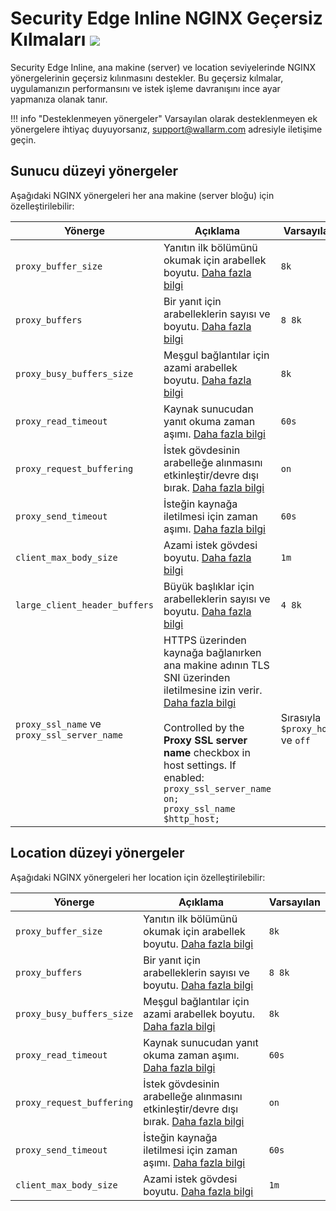 # Security Edge Inline NGINX Geçersiz Kılmaları <a href="../../../../about-wallarm/subscription-plans/#security-edge-paid-plan"><img src="../../../../images/security-edge-tag.svg" style="border: none;"></a>

Security Edge Inline, ana makine (server) ve location seviyelerinde NGINX yönergelerinin geçersiz kılınmasını destekler. Bu geçersiz kılmalar, uygulamanızın performansını ve istek işleme davranışını ince ayar yapmanıza olanak tanır.

!!! info "Desteklenmeyen yönergeler"
    Varsayılan olarak desteklenmeyen ek yönergelere ihtiyaç duyuyorsanız, support@wallarm.com adresiyle iletişime geçin.

## Sunucu düzeyi yönergeler

Aşağıdaki NGINX yönergeleri her ana makine (server bloğu) için özelleştirilebilir:

| Yönerge | Açıklama | Varsayılan |
| --------- | ----------- | ------- |
| `proxy_buffer_size` | Yanıtın ilk bölümünü okumak için arabellek boyutu. [Daha fazla bilgi](https://nginx.org/en/docs/http/ngx_http_proxy_module.html#proxy_buffer_size) | `8k` |
| `proxy_buffers`| Bir yanıt için arabelleklerin sayısı ve boyutu. [Daha fazla bilgi](https://nginx.org/en/docs/http/ngx_http_proxy_module.html#proxy_buffers) | `8 8k` |
| `proxy_busy_buffers_size` | Meşgul bağlantılar için azami arabellek boyutu. [Daha fazla bilgi](https://nginx.org/en/docs/http/ngx_http_proxy_module.html#proxy_busy_buffers_size) | `8k` |
| `proxy_read_timeout` | Kaynak sunucudan yanıt okuma zaman aşımı. [Daha fazla bilgi](https://nginx.org/en/docs/http/ngx_http_proxy_module.html#proxy_read_timeout) | `60s` |
| `proxy_request_buffering` | İstek gövdesinin arabelleğe alınmasını etkinleştir/devre dışı bırak. [Daha fazla bilgi](https://nginx.org/en/docs/http/ngx_http_proxy_module.html#proxy_request_buffering) | `on` |
| `proxy_send_timeout` | İsteğin kaynağa iletilmesi için zaman aşımı. [Daha fazla bilgi](https://nginx.org/en/docs/http/ngx_http_proxy_module.html#proxy_send_timeout) | `60s` |
| `client_max_body_size` | Azami istek gövdesi boyutu. [Daha fazla bilgi](https://nginx.org/en/docs/http/ngx_http_core_module.html#client_max_body_size) | `1m` |
| `large_client_header_buffers` | Büyük başlıklar için arabelleklerin sayısı ve boyutu. [Daha fazla bilgi](https://nginx.org/en/docs/http/ngx_http_core_module.html#large_client_header_buffers) | `4 8k` |
| `proxy_ssl_name` ve `proxy_ssl_server_name` | HTTPS üzerinden kaynağa bağlanırken ana makine adının TLS SNI üzerinden iletilmesine izin verir. [Daha fazla bilgi](https://nginx.org/en/docs/http/ngx_http_proxy_module.html#proxy_ssl_name)<br><br>Controlled by the **Proxy SSL server name** checkbox in host settings. If enabled:<br>`proxy_ssl_server_name on;`<br>`proxy_ssl_name $http_host;` | Sırasıyla `$proxy_host` ve `off` |

## Location düzeyi yönergeler

Aşağıdaki NGINX yönergeleri her location için özelleştirilebilir:

| Yönerge | Açıklama | Varsayılan |
| --------- | ----------- | ------- |
| `proxy_buffer_size` | Yanıtın ilk bölümünü okumak için arabellek boyutu. [Daha fazla bilgi](https://nginx.org/en/docs/http/ngx_http_proxy_module.html#proxy_buffer_size) | `8k` |
| `proxy_buffers`| Bir yanıt için arabelleklerin sayısı ve boyutu. [Daha fazla bilgi](https://nginx.org/en/docs/http/ngx_http_proxy_module.html#proxy_buffers) | `8 8k` |
| `proxy_busy_buffers_size` | Meşgul bağlantılar için azami arabellek boyutu. [Daha fazla bilgi](https://nginx.org/en/docs/http/ngx_http_proxy_module.html#proxy_busy_buffers_size) | `8k` |
| `proxy_read_timeout` | Kaynak sunucudan yanıt okuma zaman aşımı. [Daha fazla bilgi](https://nginx.org/en/docs/http/ngx_http_proxy_module.html#proxy_read_timeout) | `60s` |
| `proxy_request_buffering` | İstek gövdesinin arabelleğe alınmasını etkinleştir/devre dışı bırak. [Daha fazla bilgi](https://nginx.org/en/docs/http/ngx_http_proxy_module.html#proxy_request_buffering) | `on` |
| `proxy_send_timeout` | İsteğin kaynağa iletilmesi için zaman aşımı. [Daha fazla bilgi](https://nginx.org/en/docs/http/ngx_http_proxy_module.html#proxy_send_timeout) | `60s` |
| `client_max_body_size` | Azami istek gövdesi boyutu. [Daha fazla bilgi](https://nginx.org/en/docs/http/ngx_http_core_module.html#client_max_body_size) | `1m` |